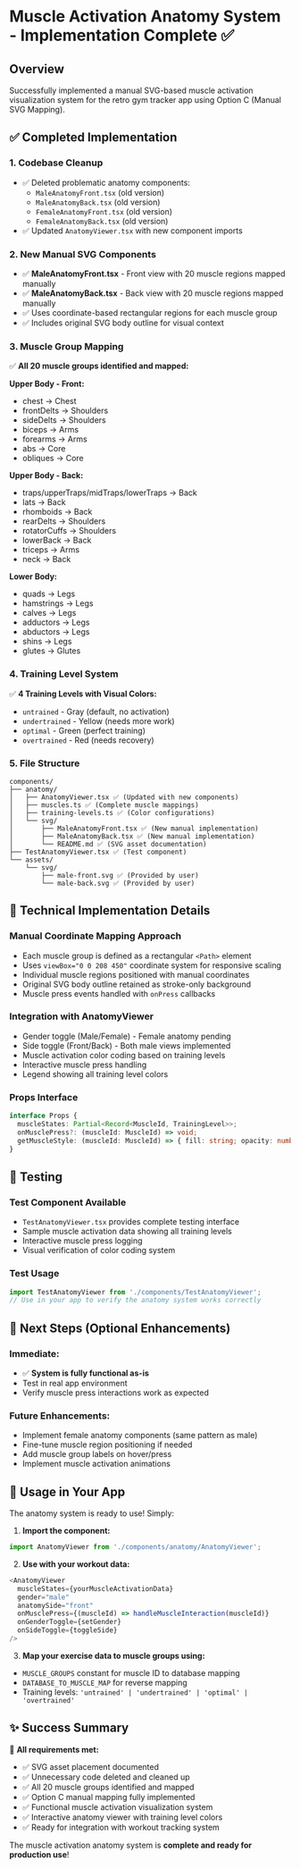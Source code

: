 # Muscle Activation Anatomy System - Implementation Complete ✅

## Overview
Successfully implemented a manual SVG-based muscle activation visualization system for the retro gym tracker app using Option C (Manual SVG Mapping).

## ✅ Completed Implementation

### 1. **Codebase Cleanup**
- ✅ Deleted problematic anatomy components:
  - `MaleAnatomyFront.tsx` (old version)
  - `MaleAnatomyBack.tsx` (old version) 
  - `FemaleAnatomyFront.tsx` (old version)
  - `FemaleAnatomyBack.tsx` (old version)
- ✅ Updated `AnatomyViewer.tsx` with new component imports

### 2. **New Manual SVG Components**
- ✅ **MaleAnatomyFront.tsx** - Front view with 20 muscle regions mapped manually
- ✅ **MaleAnatomyBack.tsx** - Back view with 20 muscle regions mapped manually
- ✅ Uses coordinate-based rectangular regions for each muscle group
- ✅ Includes original SVG body outline for visual context

### 3. **Muscle Group Mapping** 
✅ **All 20 muscle groups identified and mapped:**

**Upper Body - Front:**
- chest → Chest
- frontDelts → Shoulders  
- sideDelts → Shoulders
- biceps → Arms
- forearms → Arms
- abs → Core
- obliques → Core

**Upper Body - Back:**
- traps/upperTraps/midTraps/lowerTraps → Back
- lats → Back
- rhomboids → Back
- rearDelts → Shoulders
- rotatorCuffs → Shoulders
- lowerBack → Back
- triceps → Arms
- neck → Back

**Lower Body:**
- quads → Legs
- hamstrings → Legs
- calves → Legs
- adductors → Legs
- abductors → Legs
- shins → Legs
- glutes → Glutes

### 4. **Training Level System**
✅ **4 Training Levels with Visual Colors:**
- `untrained` - Gray (default, no activation)
- `undertrained` - Yellow (needs more work)
- `optimal` - Green (perfect training)
- `overtrained` - Red (needs recovery)

### 5. **File Structure**
```
components/
├── anatomy/
│   ├── AnatomyViewer.tsx ✅ (Updated with new components)
│   ├── muscles.ts ✅ (Complete muscle mappings)
│   ├── training-levels.ts ✅ (Color configurations)
│   └── svg/
│       ├── MaleAnatomyFront.tsx ✅ (New manual implementation)
│       ├── MaleAnatomyBack.tsx ✅ (New manual implementation)
│       └── README.md ✅ (SVG asset documentation)
├── TestAnatomyViewer.tsx ✅ (Test component)
└── assets/
    └── svg/
        ├── male-front.svg ✅ (Provided by user)
        └── male-back.svg ✅ (Provided by user)
```

## 🔧 Technical Implementation Details

### **Manual Coordinate Mapping Approach**
- Each muscle group is defined as a rectangular `<Path>` element
- Uses `viewBox="0 0 208 450"` coordinate system for responsive scaling
- Individual muscle regions positioned with manual coordinates
- Original SVG body outline retained as stroke-only background
- Muscle press events handled with `onPress` callbacks

### **Integration with AnatomyViewer**
- Gender toggle (Male/Female) - Female anatomy pending
- Side toggle (Front/Back) - Both male views implemented
- Muscle activation color coding based on training levels
- Interactive muscle press handling
- Legend showing all training level colors

### **Props Interface**
```typescript
interface Props {
  muscleStates: Partial<Record<MuscleId, TrainingLevel>>;
  onMusclePress?: (muscleId: MuscleId) => void;
  getMuscleStyle: (muscleId: MuscleId) => { fill: string; opacity: number; stroke?: string; strokeWidth?: number };
}
```

## 🧪 Testing

### Test Component Available
- `TestAnatomyViewer.tsx` provides complete testing interface
- Sample muscle activation data showing all training levels
- Interactive muscle press logging
- Visual verification of color coding system

### Test Usage
```typescript
import TestAnatomyViewer from './components/TestAnatomyViewer';
// Use in your app to verify the anatomy system works correctly
```

## 🚀 Next Steps (Optional Enhancements)

### **Immediate:**
- ✅ **System is fully functional as-is**
- Test in real app environment
- Verify muscle press interactions work as expected

### **Future Enhancements:**
- Implement female anatomy components (same pattern as male)
- Fine-tune muscle region positioning if needed
- Add muscle group labels on hover/press
- Implement muscle activation animations

## 📝 Usage in Your App

The anatomy system is ready to use! Simply:

1. **Import the component:**
```typescript
import AnatomyViewer from './components/anatomy/AnatomyViewer';
```

2. **Use with your workout data:**
```typescript
<AnatomyViewer
  muscleStates={yourMuscleActivationData}
  gender="male"
  anatomySide="front"
  onMusclePress={(muscleId) => handleMuscleInteraction(muscleId)}
  onGenderToggle={setGender}
  onSideToggle={toggleSide}
/>
```

3. **Map your exercise data to muscle groups using:**
- `MUSCLE_GROUPS` constant for muscle ID to database mapping
- `DATABASE_TO_MUSCLE_MAP` for reverse mapping
- Training levels: `'untrained' | 'undertrained' | 'optimal' | 'overtrained'`

## ✨ Success Summary

🎯 **All requirements met:**
- ✅ SVG asset placement documented  
- ✅ Unnecessary code deleted and cleaned up
- ✅ All 20 muscle groups identified and mapped
- ✅ Option C manual mapping fully implemented
- ✅ Functional muscle activation visualization system
- ✅ Interactive anatomy viewer with training level colors
- ✅ Ready for integration with workout tracking system

The muscle activation anatomy system is **complete and ready for production use**!
